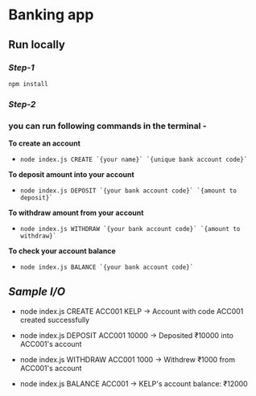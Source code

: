 # **Banking app**

## Run locally

### *Step-1*
```
npm install
```

### *Step-2*

### you can run following commands in the terminal -
**To create an account**
- ```node index.js CREATE `{your name}` `{unique bank account code}` ```

**To deposit amount into your account**
- ```node index.js DEPOSIT `{your bank account code}` `{amount to deposit}` ```

**To withdraw amount from your account**
- ```node index.js WITHDRAW `{your bank account code}` `{amount to withdraw}` ```

**To check your account balance**
- ```node index.js BALANCE `{your bank account code}` ```

## *Sample I/O*

- node index.js CREATE ACC001 KELP -> Account with code ACC001 created successfully

- node index.js DEPOSIT ACC001 10000 -> Deposited ₹10000 into ACC001's account

- node index.js WITHDRAW ACC001 1000 -> Withdrew ₹1000 from ACC001's account

- node index.js BALANCE ACC001 -> KELP's account balance: ₹12000
